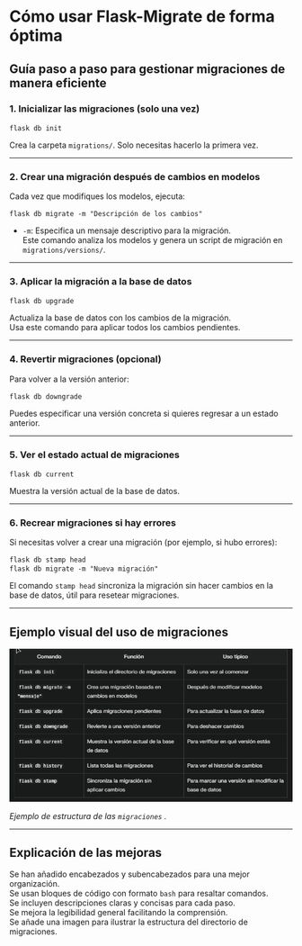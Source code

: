 # Cómo usar Flask-Migrate de forma óptima

## Guía paso a paso para gestionar migraciones de manera eficiente

### 1. Inicializar las migraciones (solo una vez)

```
flask db init
```
Crea la carpeta `migrations/`. Solo necesitas hacerlo la primera vez.

---

### 2. Crear una migración después de cambios en modelos

Cada vez que modifiques los modelos, ejecuta:

```
flask db migrate -m "Descripción de los cambios"
```

- `-m`: Especifica un mensaje descriptivo para la migración.  
Este comando analiza los modelos y genera un script de migración en `migrations/versions/`.

---

### 3. Aplicar la migración a la base de datos

```
flask db upgrade
```

Actualiza la base de datos con los cambios de la migración.  
Usa este comando para aplicar todos los cambios pendientes.

---

### 4. Revertir migraciones (opcional)

Para volver a la versión anterior:

```
flask db downgrade
```

Puedes especificar una versión concreta si quieres regresar a un estado anterior.

---

### 5. Ver el estado actual de migraciones

```
flask db current
```

Muestra la versión actual de la base de datos.

---

### 6. Recrear migraciones si hay errores

Si necesitas volver a crear una migración (por ejemplo, si hubo errores):

```
flask db stamp head
flask db migrate -m "Nueva migración"
```

El comando `stamp head` sincroniza la migración sin hacer cambios en la base de datos, útil para resetear migraciones.

---

## Ejemplo visual del uso de migraciones

![Estructura típica del directorio migrations](./flask-migrate.png)

*Ejemplo de estructura de las `migraciones` .*

---

## Explicación de las mejoras

Se han añadido encabezados y subencabezados para una mejor organización.  
Se usan bloques de código con formato `bash` para resaltar comandos.  
Se incluyen descripciones claras y concisas para cada paso.  
Se mejora la legibilidad general facilitando la comprensión.  
Se añade una imagen para ilustrar la estructura del directorio de migraciones.